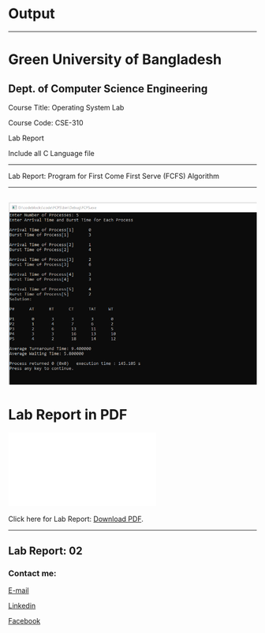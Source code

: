 
# Output

---
<h1>Green University of Bangladesh </h1>

<h2>Dept. of Computer Science Engineering</h2>

<p>Course Title: Operating System Lab</p>
<p>Course Code: CSE-310</p>
<p>Lab Report</p>

<p>Include all C Language file</p>

---

 Lab Report: Program for First Come First Serve  (FCFS) Algorithm

---

<img src="Lab_02.png"
     alt="lab"/>
---



<h1 id="test-title">Lab Report in PDF</h1>

<object data="loremipsum.pdf#page=2" type="application/pdf" width="700px" height="700px">
    <embed src="loremipsum.pdf#page=2">
        <p>Click here for Lab Report: <a href="Lab_Report_02.pdf">Download PDF</a>.</p>
    </embed>
</object>

---

 Lab Report: 02
---








<!-- all link is here -->


### Contact me:

[E-mail]( tanvirpoly@gmail.com)

[Linkedin]( https://www.linkedin.com/in/tanvirx/)

[Facebook]( https://www.facebook.com/tanvirfbid)

